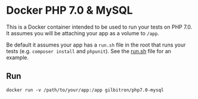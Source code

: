 # Docker PHP 7.0 & MySQL

This is a Docker container intended to be used to run your tests on PHP 7.0. It assumes you will be attaching your app as a volume to `/app`.

Be default it assumes your app has a `run.sh` file in the root that runs your tests (e.g. `composer install` and `phpunit`). See the [run.sh](run.sh) file for an example.

## Run

```
docker run -v /path/to/your/app:/app gilbitron/php7.0-mysql
```
